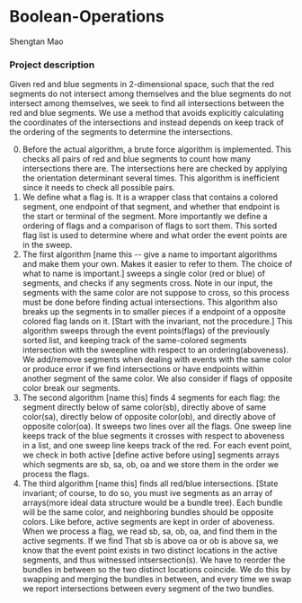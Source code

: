 # Boolean-Operations
Shengtan Mao

### Project description
Given red and blue segments in 2-dimensional space, such that the red segments do not intersect among themselves and the blue segments do not intersect among themselves, we seek to find all intersections between the red and blue segments. We use a method that avoids explicitly calculating the coordinates of the intersections and instead depends on keep track of the ordering of the segments to determine the intersections.

0. Before the actual algorithm, a brute force algorithm is implemented. This checks all pairs of red and blue segments to count how many intersections there are. The intersections here are checked by applying the orientation determinant several times. This algorithm is inefficient since it needs to check all possible pairs.
1. We define what a flag is. It is a wrapper class that contains a colored segment, one endpoint of that segment, and whether that endpoint is the start or terminal of the segment. More importantly we define a ordering of flags and a comparison of flags to sort them. This sorted flag list is used to determine where and what order the event points are in the sweep.
2. The first algorithm [name this -- give a name to important algorithms and make them your own. Makes it easier to refer to them.  The choice of what to name is important.] sweeps a single color (red or blue) of segments, and checks if any segments cross. Note in our input, the segments with the same color are not suppose to cross, so this process must be done before finding actual intersections. This algorithm also breaks up the segments in to smaller pieces if a endpoint of a opposite colored flag lands on it. [Start with the invariant, not the procedure.] This algorithm sweeps through the event points(flags) of the previously sorted list, and keeping track of the same-colored segments intersection with the sweepline with respect to an ordering(aboveness). We add/remove segments when dealing with events with the same color or produce error if we find intersections or have endpoints within another segment of the same color. We also consider if flags of opposite color break our segments. 
3. The second algorithm [name this] finds 4 segments for each flag: the segment directly below of same color(sb), directly above of same color(sa), directly below of opposite color(ob), and directly above of opposite color(oa). It sweeps two lines over all the flags. One sweep line keeps track of the blue segments it crosses with respect to aboveness in a list, and one sweep line keeps track of the red. For each event point, we check in both active [define active before using] segments arrays which segments are sb, sa, ob, oa and we store them in the order we process the flags.
4. The third algorithm [name this] finds all red/blue intersections. [State invariant; of course, to do so, you must ive segments as an array of arrays(more ideal data structure would be a bundle tree). Each bundle will be the same color, and neighboring bundles should be opposite colors. Like before, active segments are kept in order of aboveness. When we process a flag, we read sb, sa, ob, oa, and find them in the active segments. If we find That sb is above oa or ob is above sa, we know that the event point exists in two distinct locations in the active segments, and thus witnessed intsersection(s). We have to reorder the bundles in between so the two distinct locations coincide. We do this by swapping and merging the bundles in between, and every time we swap we report intersections between every segment of the two bundles.
